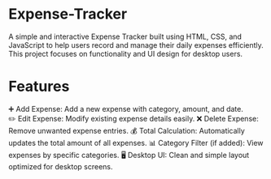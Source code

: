 # Expense-Tracker
A simple and interactive Expense Tracker built using HTML, CSS, and JavaScript to help users record and manage their daily expenses efficiently.
This project focuses on functionality and UI design for desktop users.

# Features
➕ Add Expense: Add a new expense with category, amount, and date. <br/>
✏️ Edit Expense: Modify existing expense details easily.
❌ Delete Expense: Remove unwanted expense entries.
💰 Total Calculation: Automatically updates the total amount of all expenses.
📊 Category Filter (if added): View expenses by specific categories.
🖥️ Desktop UI: Clean and simple layout optimized for desktop screens.
